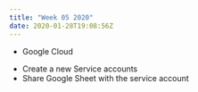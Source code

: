 ```yaml
---
title: "Week 05 2020"
date: 2020-01-28T19:08:56Z
---
```


* Google Cloud
- Create a new Service accounts
- Share Google Sheet with the service account

